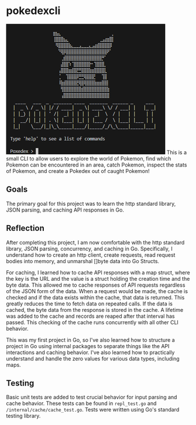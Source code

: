 # pokedexcli

![Image of welcome message in terminal ascii art text](image/github-image.png)
This is a small CLI to allow users to explore the world of Pokemon, find which Pokemon can be encountered in an area, catch Pokemon, inspect the stats of Pokemon, and create a Pokedex out of caught Pokemon!

## Goals

The primary goal for this project was to learn the http standard library, JSON parsing, and caching API responses in Go.

## Reflection

After completing this project, I am now comfortable with the http standard library, JSON parsing, concurrency, and caching in Go. Specifically, I understand how to create an http client, create requests, read request bodies into memory, and unmarshal []byte data into Go Structs.

For caching, I learned how to cache API responses with a map struct, where the key is the URL and the value is a struct holding the creation time and the byte data. This allowed me to cache responses of API requests regardless of the JSON form of the data. When a request would be made, the cache is checked and if the data exists within the cache, that data is returned. This greatly reduces the time to fetch data on repeated calls. If the data is cached, the byte data from the response is stored in the cache. A lifetime was added to the cache and records are reaped after that interval has passed. This checking of the cache runs concurrently with all other CLI behavior.

This was my first project in Go, so I've also learned how to structure a project in Go using internal packages to separate things like the API interactions and caching behavior. I've also learned how to practically understand and handle the zero values for various data types, including maps.

## Testing

Basic unit tests are added to test crucial behavior for input parsing and cache behavior. These tests can be found in `repl_test.go` and `/internal/cache/cache_test.go`. Tests were written using Go's standard testing library.
